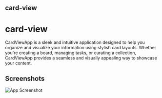 
##  card-view
# card-view

CardViewApp is a sleek and intuitive application designed to help you organize and visualize your information using stylish card layouts. Whether you're creating a board, managing tasks, or curating a collection, CardViewApp provides a seamless and visually appealing way to showcase your content.

## Screenshots

![App Screenshot](https://sendeyo.com/en/81eb921dc3)



